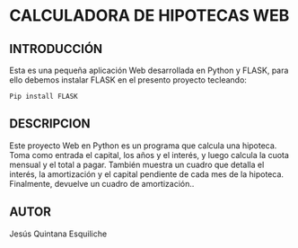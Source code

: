 # CALCULADORA DE HIPOTECAS WEB



## INTRODUCCIÓN

Esta es  una pequeña aplicación Web desarrollada en Python y  FLASK, para ello debemos instalar FLASK en el presento proyecto tecleando:

	Pip install FLASK
	
## 	DESCRIPCION

Este proyecto Web en Python es un programa que calcula una hipoteca. Toma como entrada el capital, los años y el interés, y luego calcula la cuota mensual y el total a pagar. También muestra un cuadro que detalla el interés, la amortización y el capital pendiente de cada mes de la hipoteca. Finalmente, devuelve un cuadro de amortización..

## AUTOR
Jesús Quintana Esquiliche
